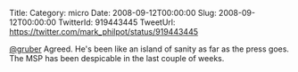 Title: 
Category: micro
Date: 2008-09-12T00:00:00
Slug: 2008-09-12T00:00:00
TwitterId: 919443445
TweetUrl: https://twitter.com/mark_philpot/status/919443445

[@gruber](https://twitter.com/gruber) Agreed.  He's been like an island of sanity as far as the press goes.  The MSP has been despicable in the last couple of weeks.